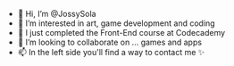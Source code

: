 - 👋 Hi, I’m @JossySola
- 👀 I’m interested in art, game development and coding
- 🌱 I just completed the Front-End course at Codecademy
- 💞️ I’m looking to collaborate on ... games and apps
- 📫 In the left side you'll find a way to contact me ✨

<!---
JossySola/JossySola is a ✨ special ✨ repository because its `README.md` (this file) appears on your GitHub profile.
You can click the Preview link to take a look at your changes.
--->
